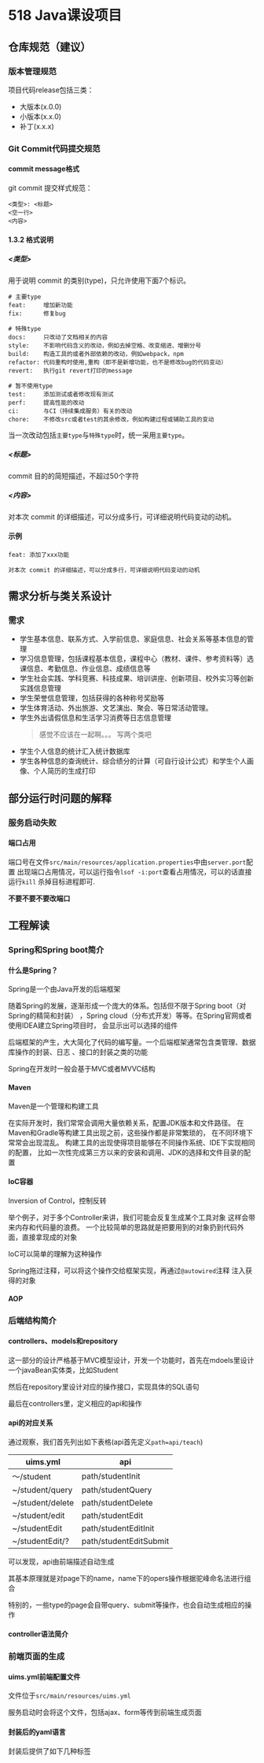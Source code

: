 # 518 Java课设项目

## 仓库规范（建议）

### 版本管理规范

项目代码release包括三类：

- 大版本(x.0.0)
- 小版本(x.x.0)
- 补丁(x.x.x)

### Git Commit代码提交规范

#### commit message格式

git commit 提交样式规范：

```
<类型>: <标题>
<空一行>
<内容>
```

#### 1.3.2 格式说明

##### <类型>

用于说明 commit 的类别(type)，只允许使用下面7个标识。

```
# 主要type
feat:     增加新功能
fix:      修复bug

# 特殊type
docs:     只改动了文档相关的内容
style:    不影响代码含义的改动，例如去掉空格、改变缩进、增删分号
build:    构造工具的或者外部依赖的改动，例如webpack，npm
refactor: 代码重构时使用,重构（即不是新增功能，也不是修改bug的代码变动）
revert:   执行git revert打印的message

# 暂不使用type
test:     添加测试或者修改现有测试
perf:     提高性能的改动
ci:       与CI（持续集成服务）有关的改动
chore:    不修改src或者test的其余修改，例如构建过程或辅助工具的变动
```

当一次改动包括`主要type`与`特殊type`时，统一采用`主要type`。

##### <标题>

commit 目的的简短描述，不超过50个字符

##### <内容>

对本次 commit 的详细描述，可以分成多行，可详细说明代码变动的动机。

#### 示例

```
feat: 添加了xxx功能

对本次 commit 的详细描述，可以分成多行，可详细说明代码变动的动机
```

## 需求分析与类关系设计

### 需求

- 学生基本信息、联系方式、入学前信息、家庭信息、社会关系等基本信息的管理
- 学习信息管理，包括课程基本信息，课程中心（教材、课件、参考资料等）选课信息、考勤信息、作业信息、成绩信息等
- 学生社会实践、学科竞赛、科技成果、培训讲座、创新项目、校外实习等创新实践信息管理
- 学生荣誉信息管理，包括获得的各种称号奖励等
- 学生体育活动、外出旅游、文艺演出、聚会、等日常活动管理。
- 学生外出请假信息和生活学习消费等日志信息管理
  > 感觉不应该在一起啊。。。
  > 写两个类吧
- 学生个人信息的统计汇入统计数据库
- 学生各种信息的查询统计、综合绩分的计算（可自行设计公式）和学生个人画像、个人简历的生成打印

## 部分运行时问题的解释

### 服务启动失败

#### 端口占用

端口号在文件`src/main/resources/application.properties`中由`server.port`配置 出现端口占用情况，可以运行指令`lsof -i:port`查看占用情况，可以的话直接运行`kill`
杀掉目标进程即可.

**不要不要不要改端口**

## 工程解读

### Spring和Spring boot简介

#### 什么是Spring？

Spring是一个由Java开发的后端框架

随着Spring的发展，逐渐形成一个庞大的体系。包括但不限于Spring boot（对Spring的精简和封装） ，Spring cloud（分布式开发）等等。在Spring官网或者使用IDEA建立Spring项目时，
会显示出可以选择的组件

后端框架的产生，大大简化了代码的编写量。一个后端框架通常包含类管理、数据库操作的封装、日志 、接口的封装之类的功能

Spring在开发时一般会基于MVC或者MVVC结构

#### Maven

Maven是一个管理和构建工具

在实际开发时，我们常常会调用大量依赖关系，配置JDK版本和文件路径。 在Maven和Gradle等构建工具出现之前，这些操作都是非常繁琐的， 在不同环境下常常会出现混乱。 构建工具的出现使得项目能够在不同操作系统、IDE下实现相同的配置，
比如一次性完成第三方以来的安装和调用、JDK的选择和文件目录的配置

#### IoC容器

Inversion of Control，控制反转

举个例子，对于多个Controller来讲，我们可能会反复生成某个工具对象
这样会带来内存和代码量的浪费。
一个比较简单的思路就是把要用到的对象扔到代码外面，直接拿现成的对象

IoC可以简单的理解为这种操作

Spring拖过注释，可以将这个操作交给框架实现，再通过`@autowired`注释
注入获得的对象

#### AOP



### 后端结构简介

#### controllers、models和repository

这一部分的设计严格基于MVC模型设计，开发一个功能时，首先在mdoels里设计一个javaBean实体类，比如Student

然后在repository里设计对应的操作接口，实现具体的SQL语句

最后在controllers里，定义相应的api和操作

#### api的对应关系

通过观察，我们首先列出如下表格(api首先定义`path=api/teach`)

| uims.yml         | api                    |
|------------------|------------------------|
| ～/student        | path/studentInit       |
| ~/student/query  | path/studentQuery      |
| ~/student/delete | path/studentDelete     |
| ~/student/edit   | path/studentEdit       |
| ~/studentEdit    | path/studentEditInit   |
| ~/studentEdit/?  | path/studentEditSubmit |

可以发现，api由前端描述自动生成

其基本原理就是对page下的name，name下的opers操作根据驼峰命名法进行组合

特别的，一些type的page会自带query、submit等操作，也会自动生成相应的操作

#### controller语法简介

### 前端页面的生成

#### uims.yml前端配置文件

文件位于`src/main/resources/uims.yml`

服务启动时会将这个文件，包括ajax、form等传到前端生成页面

#### 封装后的yaml语言

封装后提供了如下几种标签